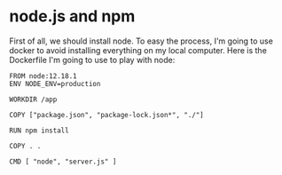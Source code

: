 # node.js and npm

First of all, we should install node. To easy the process, I'm going to use docker to avoid installing everything on my local computer.
Here is the Dockerfile I'm going to use to play with node:

```
FROM node:12.18.1
ENV NODE_ENV=production

WORKDIR /app

COPY ["package.json", "package-lock.json*", "./"]

RUN npm install

COPY . .

CMD [ "node", "server.js" ]

```

